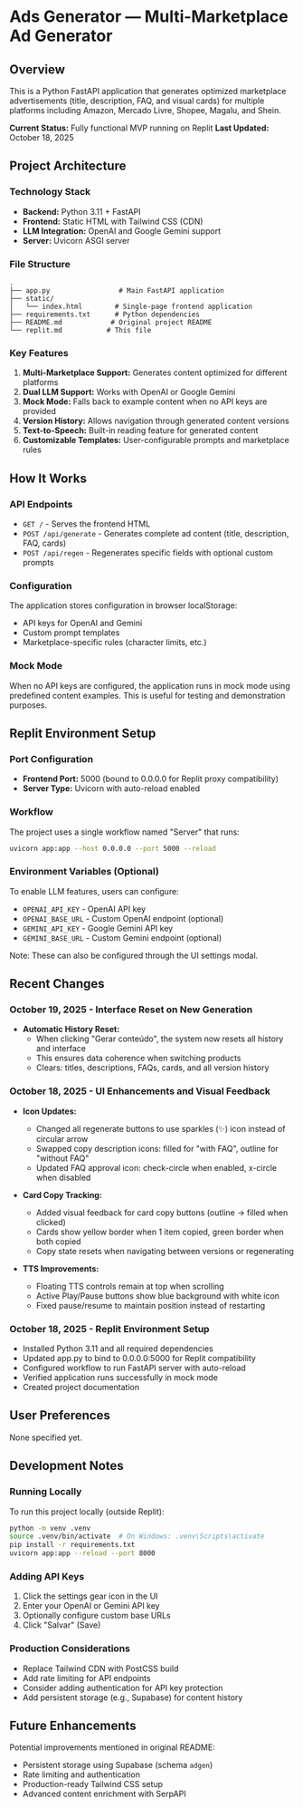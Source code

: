 # Ads Generator — Multi-Marketplace Ad Generator

## Overview

This is a Python FastAPI application that generates optimized marketplace advertisements (title, description, FAQ, and visual cards) for multiple platforms including Amazon, Mercado Livre, Shopee, Magalu, and Shein.

**Current Status:** Fully functional MVP running on Replit
**Last Updated:** October 18, 2025

## Project Architecture

### Technology Stack
- **Backend:** Python 3.11 + FastAPI
- **Frontend:** Static HTML with Tailwind CSS (CDN)
- **LLM Integration:** OpenAI and Google Gemini support
- **Server:** Uvicorn ASGI server

### File Structure
```
.
├── app.py                 # Main FastAPI application
├── static/
│   └── index.html        # Single-page frontend application
├── requirements.txt      # Python dependencies
├── README.md            # Original project README
└── replit.md           # This file
```

### Key Features
1. **Multi-Marketplace Support:** Generates content optimized for different platforms
2. **Dual LLM Support:** Works with OpenAI or Google Gemini
3. **Mock Mode:** Falls back to example content when no API keys are provided
4. **Version History:** Allows navigation through generated content versions
5. **Text-to-Speech:** Built-in reading feature for generated content
6. **Customizable Templates:** User-configurable prompts and marketplace rules

## How It Works

### API Endpoints
- `GET /` - Serves the frontend HTML
- `POST /api/generate` - Generates complete ad content (title, description, FAQ, cards)
- `POST /api/regen` - Regenerates specific fields with optional custom prompts

### Configuration
The application stores configuration in browser localStorage:
- API keys for OpenAI and Gemini
- Custom prompt templates
- Marketplace-specific rules (character limits, etc.)

### Mock Mode
When no API keys are configured, the application runs in mock mode using predefined content examples. This is useful for testing and demonstration purposes.

## Replit Environment Setup

### Port Configuration
- **Frontend Port:** 5000 (bound to 0.0.0.0 for Replit proxy compatibility)
- **Server Type:** Uvicorn with auto-reload enabled

### Workflow
The project uses a single workflow named "Server" that runs:
```bash
uvicorn app:app --host 0.0.0.0 --port 5000 --reload
```

### Environment Variables (Optional)
To enable LLM features, users can configure:
- `OPENAI_API_KEY` - OpenAI API key
- `OPENAI_BASE_URL` - Custom OpenAI endpoint (optional)
- `GEMINI_API_KEY` - Google Gemini API key
- `GEMINI_BASE_URL` - Custom Gemini endpoint (optional)

Note: These can also be configured through the UI settings modal.

## Recent Changes

### October 19, 2025 - Interface Reset on New Generation
- **Automatic History Reset:**
  - When clicking "Gerar conteúdo", the system now resets all history and interface
  - This ensures data coherence when switching products
  - Clears: titles, descriptions, FAQs, cards, and all version history

### October 18, 2025 - UI Enhancements and Visual Feedback
- **Icon Updates:**
  - Changed all regenerate buttons to use sparkles (✨) icon instead of circular arrow
  - Swapped copy description icons: filled for "with FAQ", outline for "without FAQ"
  - Updated FAQ approval icon: check-circle when enabled, x-circle when disabled
  
- **Card Copy Tracking:**
  - Added visual feedback for card copy buttons (outline → filled when clicked)
  - Cards show yellow border when 1 item copied, green border when both copied
  - Copy state resets when navigating between versions or regenerating
  
- **TTS Improvements:**
  - Floating TTS controls remain at top when scrolling
  - Active Play/Pause buttons show blue background with white icon
  - Fixed pause/resume to maintain position instead of restarting

### October 18, 2025 - Replit Environment Setup
- Installed Python 3.11 and all required dependencies
- Updated app.py to bind to 0.0.0.0:5000 for Replit compatibility
- Configured workflow to run FastAPI server with auto-reload
- Verified application runs successfully in mock mode
- Created project documentation

## User Preferences

None specified yet.

## Development Notes

### Running Locally
To run this project locally (outside Replit):
```bash
python -m venv .venv
source .venv/bin/activate  # On Windows: .venv\Scripts\activate
pip install -r requirements.txt
uvicorn app:app --reload --port 8000
```

### Adding API Keys
1. Click the settings gear icon in the UI
2. Enter your OpenAI or Gemini API key
3. Optionally configure custom base URLs
4. Click "Salvar" (Save)

### Production Considerations
- Replace Tailwind CDN with PostCSS build
- Add rate limiting for API endpoints
- Consider adding authentication for API key protection
- Add persistent storage (e.g., Supabase) for content history

## Future Enhancements

Potential improvements mentioned in original README:
- Persistent storage using Supabase (schema `adgen`)
- Rate limiting and authentication
- Production-ready Tailwind CSS setup
- Advanced content enrichment with SerpAPI
